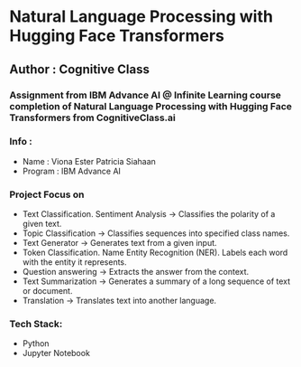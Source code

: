 # Natural Language Processing with Hugging Face Transformers

## Author : Cognitive Class 

### Assignment from IBM Advance AI @ Infinite Learning course completion of Natural Language Processing with Hugging Face Transformers from CognitiveClass.ai

### Info :

- Name : Viona Ester Patricia Siahaan
- Program : IBM Advance AI

### Project Focus on
- Text Classification.
  Sentiment Analysis -> Classifies the polarity of a given text.
- Topic Classification -> Classifies sequences into specified class names.
- Text Generator -> Generates text from a given input.
- Token Classification.
  Name Entity Recognition (NER). Labels each word with the entity it represents.
- Question answering -> Extracts the answer from the context.
- Text Summarization -> Generates a summary of a long sequence of text or document.
- Translation -> Translates text into another language.

### Tech Stack:
- Python
- Jupyter Notebook

